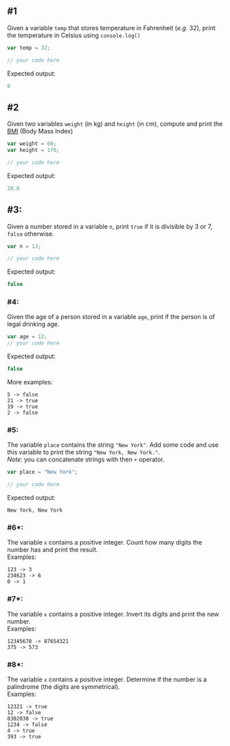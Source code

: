 ## #1
Given a variable `temp` that stores temperature in Fahrenheit (*e.g.* 32), print the temperature in Celsius
using `console.log()`
```javascript
var temp = 32;

// your code here
```
Expected output:
```javascript
0
```

## #2
Given two variables `weight` (in kg) and `height` (in cm), compute and print the 
[BMI](https://www.nhlbi.nih.gov/health/educational/lose_wt/BMI/bmi-m.htm) (Body Mass Index)
```javascript
var weight = 60;
var height = 170;

// your code here
```
Expected output:
```javascript
20.8
```

## #3:
Given a number stored in a variable `n`, print `true` if it is divisible by 3 or 7, `false` otherwise.
```javascript
var n = 13;

// your code here
```
Expected output:
```javascript
false
```

### #4:
Given the age of a person stored in a variable `age`, print if the person is of legal drinking age.
```javascript
var age = 12;
// your code here
```
Expected output:
```javascript
false
```
More examples:
```
5 -> false
21 -> true
19 -> true
2 -> false
```
### #5:
The variable `place` contains the string `"New York"`. Add some code and use this variable to print the 
string `"New York, New York."`.\
*Note:* you can concatenate strings with then `+` operator.
```javascript
var place = "New York";

// your code here
```
Expected output:
```
New York, New York
```


### #6*:
The variable `x` contains a positive integer. Count how many digits the number has and print the result.\
Examples:
```
123 -> 3
234623 -> 6
0 -> 1
``` 

### #7*:
The variable `x` contains a positive integer. Invert its digits and print the new number.\
Examples:
```
12345678 -> 87654321 
375 -> 573
``` 

### #8*:
The variable `x` contains a positive integer. Determine if the number is a palindrome (the digits are symmetrical).\
Examples:
```
12321 -> true
12 -> false
8302038 -> true
1234 -> false
4 -> true
393 -> true
```
